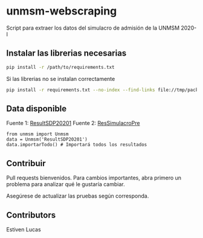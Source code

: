 # unmsm-webscraping

Script para extraer los datos del simulacro de admisión de la UNMSM 2020-I 

## Instalar las librerias necesarias

```bash
pip install -r /path/to/requirements.txt
```

Si las librerias no se instalan correctamente  

```bash
pip install -r requirements.txt --no-index --find-links file://tmp/packages
```

## Data disponible

Fuente 1: [ResultSDP20201](http://unmsm.claro.net.pe/ResultSDP20201/index.html)
Fuente 2: [ResSimulacroPre](http://unmsm.claro.net.pe/ResSimulacroPre/index.html)

```
from unmsm import Unmsm
data = Unmsm('ResultSDP20201')
data.importarTodo() # Importará todos los resultados
```

## Contribuir

Pull requests bienvenidos. 
Para cambios importantes, abra primero un problema para analizar qué le gustaría cambiar.

Asegúrese de actualizar las pruebas según corresponda.

## Contributors

Estiven Lucas
